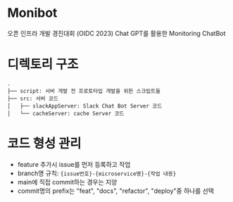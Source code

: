 # Monibot
오픈 인프라 개발 경진대회 (OIDC 2023) Chat GPT를 활용한 Monitoring ChatBot

# 디렉토리 구조
```
.
├── script: 서버 개발 전 프로토타입 개발을 위한 스크립트들
├── src: 서버 코드
│   ├── slackAppServer: Slack Chat Bot Server 코드
│   └── cacheServer: cache Server 코드
```

# 코드 형성 관리
- feature 추가시 issue를 먼저 등록하고 작업
- branch명 규칙: `{issue번호}-{microservice명}-{작업 내용}`
- main에 직접 commit하는 경우는 지양
- commit명의 prefix는 "feat", "docs", "refactor", "deploy"중 하나를 선택
